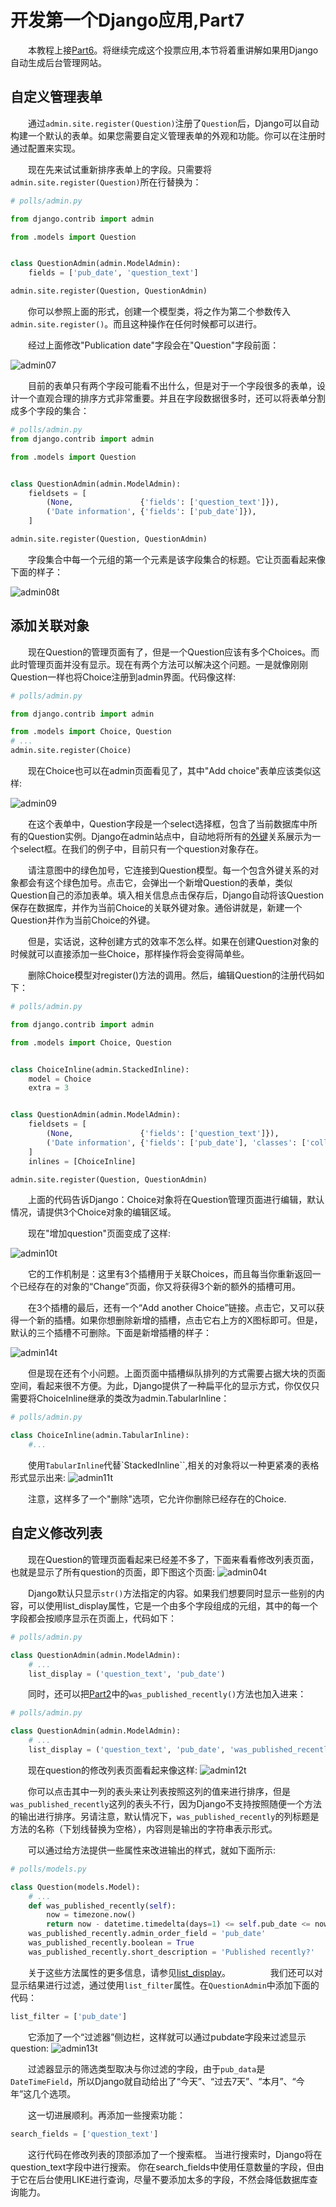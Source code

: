 # 开发第一个Django应用,Part7

　　本教程上接[Part6](https://github.com/jhao104/django-chinese-docs-1.10/blob/master/intro/tutorial06/%E7%AC%AC%E4%B8%80%E4%B8%AADjango%E5%BA%94%E7%94%A8%2CPart6.md)。将继续完成这个投票应用,本节将着重讲解如果用Django自动生成后台管理网站。

## 自定义管理表单

　　通过`admin.site.register(Question)`注册了`Question`后，Django可以自动构建一个默认的表单。如果您需要自定义管理表单的外观和功能。你可以在注册时通过配置来实现。

　　现在先来试试重新排序表单上的字段。只需要将`admin.site.register(Question)`所在行替换为：
```python
# polls/admin.py

from django.contrib import admin

from .models import Question


class QuestionAdmin(admin.ModelAdmin):
    fields = ['pub_date', 'question_text']

admin.site.register(Question, QuestionAdmin)
```

　　你可以参照上面的形式，创建一个模型类，将之作为第二个参数传入`admin.site.register()`。而且这种操作在任何时候都可以进行。

　　经过上面修改"Publication date"字段会在"Question"字段前面：

![admin07](https://github.com/jhao104/django-chinese-docs-1.10/blob/master/_images/admin07.png)

　　目前的表单只有两个字段可能看不出什么，但是对于一个字段很多的表单，设计一个直观合理的排序方式非常重要。并且在字段数据很多时，还可以将表单分割成多个字段的集合：
```python
# polls/admin.py
from django.contrib import admin

from .models import Question


class QuestionAdmin(admin.ModelAdmin):
    fieldsets = [
        (None,               {'fields': ['question_text']}),
        ('Date information', {'fields': ['pub_date']}),
    ]

admin.site.register(Question, QuestionAdmin)
```

　　字段集合中每一个元组的第一个元素是该字段集合的标题。它让页面看起来像下面的样子：

![admin08t](https://github.com/jhao104/django-chinese-docs-1.10/blob/master/_images/admin08t.png)

## 添加关联对象

　　现在Question的管理页面有了，但是一个Question应该有多个Choices。而此时管理页面并没有显示。现在有两个方法可以解决这个问题。一是就像刚刚Question一样也将Choice注册到admin界面。代码像这样:
```python
# polls/admin.py

from django.contrib import admin

from .models import Choice, Question
# ...
admin.site.register(Choice)
```

　　现在Choice也可以在admin页面看见了，其中"Add choice"表单应该类似这样:

![admin09](https://github.com/jhao104/django-chinese-docs-1.10/blob/master/_images/admin09.png)

　　在这个表单中，Question字段是一个select选择框，包含了当前数据库中所有的Question实例。Django在admin站点中，自动地将所有的[外键](https://docs.djangoproject.com/en/1.11/ref/models/fields/#django.db.models.ForeignKey)关系展示为一个select框。在我们的例子中，目前只有一个question对象存在。

　　请注意图中的绿色加号，它连接到Question模型。每一个包含外键关系的对象都会有这个绿色加号。点击它，会弹出一个新增Question的表单，类似Question自己的添加表单。填入相关信息点击保存后，Django自动将该Question保存在数据库，并作为当前Choice的关联外键对象。通俗讲就是，新建一个Question并作为当前Choice的外键。

　　但是，实话说，这种创建方式的效率不怎么样。如果在创建Question对象的时候就可以直接添加一些Choice，那样操作将会变得简单些。

　　删除Choice模型对register()方法的调用。然后，编辑Question的注册代码如下：
```python
# polls/admin.py

from django.contrib import admin

from .models import Choice, Question


class ChoiceInline(admin.StackedInline):
    model = Choice
    extra = 3


class QuestionAdmin(admin.ModelAdmin):
    fieldsets = [
        (None,               {'fields': ['question_text']}),
        ('Date information', {'fields': ['pub_date'], 'classes': ['collapse']}),
    ]
    inlines = [ChoiceInline]

admin.site.register(Question, QuestionAdmin)
```

　　上面的代码告诉Django：Choice对象将在Question管理页面进行编辑，默认情况，请提供3个Choice对象的编辑区域。

　　现在"增加question"页面变成了这样:

![admin10t](https://github.com/jhao104/django-chinese-docs-1.10/blob/master/_images/admin10t.png)

　　它的工作机制是：这里有3个插槽用于关联Choices，而且每当你重新返回一个已经存在的对象的“Change”页面，你又将获得3个新的额外的插槽可用。

　　在3个插槽的最后，还有一个“Add another Choice”链接。点击它，又可以获得一个新的插槽。如果你想删除新增的插槽，点击它右上方的X图标即可。但是，默认的三个插槽不可删除。下面是新增插槽的样子：

![admin14t](https://github.com/jhao104/django-chinese-docs-1.10/blob/master/_images/admin14t.png)

　　但是现在还有个小问题。上面页面中插槽纵队排列的方式需要占据大块的页面空间，看起来很不方便。为此，Django提供了一种扁平化的显示方式，你仅仅只需要将ChoiceInline继承的类改为admin.TabularInline：
```python
# polls/admin.py

class ChoiceInline(admin.TabularInline):
    #...
```
　　使用`TabularInline`代替`StackedInline``,相关的对象将以一种更紧凑的表格形式显示出来:
![admin11t](https://github.com/jhao104/django-chinese-docs-1.10/blob/master/_images/admin11t.png)

　　注意，这样多了一个"删除"选项，它允许你删除已经存在的Choice.

## 自定义修改列表

　　现在Question的管理页面看起来已经差不多了，下面来看看修改列表页面，也就是显示了所有question的页面，即下图这个页面:
![admin04t](https://github.com/jhao104/django-chinese-docs-1.10/blob/master/_images/admin04t.png)

　　Django默认只显示`str()`方法指定的内容。如果我们想要同时显示一些别的内容，可以使用list_display属性，它是一个由多个字段组成的元组，其中的每一个字段都会按顺序显示在页面上，代码如下：

```python
# polls/admin.py

class QuestionAdmin(admin.ModelAdmin):
    # ...
    list_display = ('question_text', 'pub_date')
```
　　同时，还可以把[Part2](https://github.com/jhao104/django-chinese-docs-1.10/blob/master/intro/tutorial02/%E5%BC%80%E5%8F%91%E7%AC%AC%E4%B8%80%E4%B8%AADjango%E5%BA%94%E7%94%A8%2CPart2.md)中的`was_published_recently()`方法也加入进来：
```python
# polls/admin.py

class QuestionAdmin(admin.ModelAdmin):
    # ...
    list_display = ('question_text', 'pub_date', 'was_published_recently')
```

　　现在question的修改列表页面看起来像这样:
![admin12t](https://github.com/jhao104/django-chinese-docs-1.10/blob/master/_images/admin12t.png)

　　你可以点击其中一列的表头来让列表按照这列的值来进行排序，但是`was_published_recently`这列的表头不行，因为Django不支持按照随便一个方法的输出进行排序。另请注意，默认情况下，`was_published_recently`的列标题是方法的名称（下划线替换为空格），内容则是输出的字符串表示形式。

　　可以通过给方法提供一些属性来改进输出的样式，就如下面所示:
```python
# polls/models.py

class Question(models.Model):
    # ...
    def was_published_recently(self):
        now = timezone.now()
        return now - datetime.timedelta(days=1) <= self.pub_date <= now
    was_published_recently.admin_order_field = 'pub_date'
    was_published_recently.boolean = True
    was_published_recently.short_description = 'Published recently?'
```
　　关于这些方法属性的更多信息，请参见[list_display](https://docs.djangoproject.com/en/1.10/ref/contrib/admin/#django.contrib.admin.ModelAdmin.list_display)。
　　
　　我们还可以对显示结果进行过滤，通过使用`list_filter`属性。在`QuestionAdmin`中添加下面的代码：
```python
list_filter = ['pub_date']
```

　　它添加了一个“过滤器”侧边栏，这样就可以通过pubdate字段来过滤显示question:
![admin13t](https://github.com/jhao104/django-chinese-docs-1.10/blob/master/_images/admin13t.png)

　　过滤器显示的筛选类型取决与你过滤的字段，由于`pub_data`是` DateTimeField`，所以Django就自动给出了“今天”、“过去7天”、“本月”、“今年”这几个选项。

　　这一切进展顺利。再添加一些搜索功能：
```python
search_fields = ['question_text']
```

　　这行代码在修改列表的顶部添加了一个搜索框。 当进行搜索时，Django将在question_text字段中进行搜索。 你在search_fields中使用任意数量的字段，但由于它在后台使用LIKE进行查询，尽量不要添加太多的字段，不然会降低数据库查询能力。



